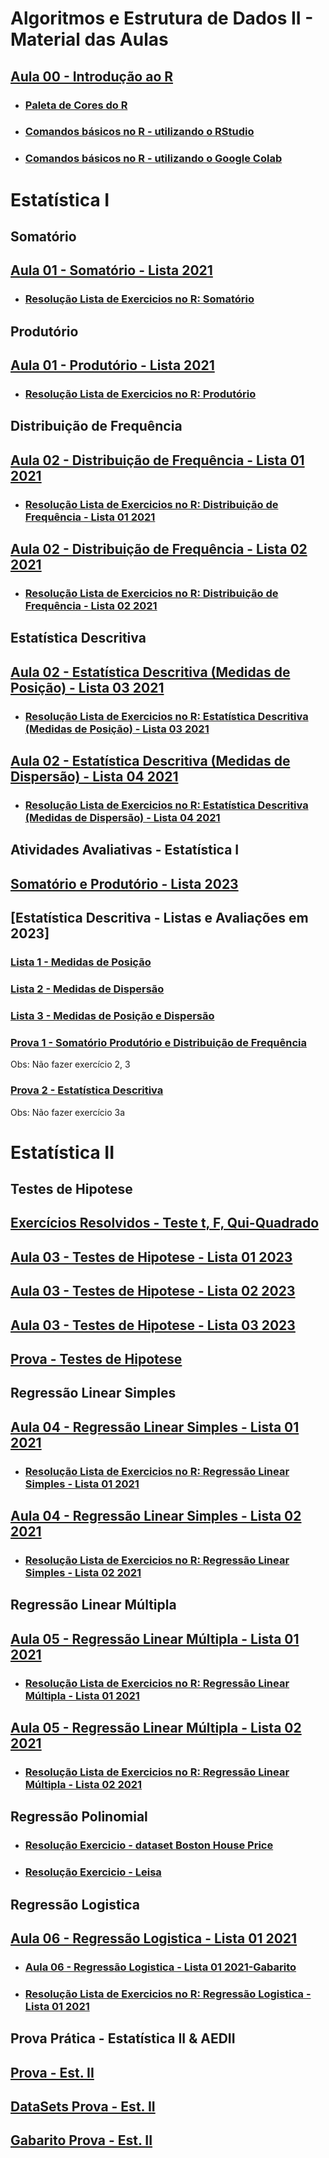 # Algoritmos e Estrutura de Dados II - Material das Aulas

## [Aula 00 - Introdução ao R](https://github.com/gustavowillam/AEDII/blob/main/R_Basico/1-Apresentacao%20Disciplina.pdf)

* ### [Paleta de Cores do R](https://github.com/gustavowillam/AEDII/blob/main/R_Basico/R_colorPaletteCheatsheet.pdf)

* ### [Comandos básicos no R - utilizando o RStudio](https://github.com/gustavowillam/AEDII/blob/main/R_Basico/Aula00_R_basico.R)

* ### [Comandos básicos no R - utilizando o Google Colab](https://colab.research.google.com/drive/1_OEYOU3K0ebjOZl4X9QHEy7z6IAAM6y3?usp=sharing)

# Estatística I

## Somatório 

## [Aula 01 - Somatório - Lista 2021](https://github.com/gustavowillam/AEDII/blob/main/Estatistica_I/Somatorio_Produtorio/1-Somat%C3%B3rio-Lista%20de%20Exerc%C3%ADcios%202021.pdf)

* ### [Resolução Lista de Exercicios no R: Somatório](https://github.com/gustavowillam/AEDII/blob/main/Estatistica_I/Somatorio_Produtorio/Aula01_L1_2021.R)

## Produtório 

## [Aula 01 - Produtório - Lista 2021](https://github.com/gustavowillam/AEDII/blob/main/Estatistica_I/Somatorio_Produtorio/2-Produt%C3%B3rio-Lista%20de%20Exerc%C3%ADcios%202021.pdf)

* ### [Resolução Lista de Exercicios no R: Produtório](https://github.com/gustavowillam/AEDII/blob/main/Estatistica_I/Somatorio_Produtorio/Aula01_L2_2021.R)
  
## Distribuição de Frequência

## [Aula 02 - Distribuição de Frequência - Lista 01 2021](https://github.com/gustavowillam/AEDII/blob/main/Estatistica_I/Estatistica_Descritiva/1-Estat%C3%ADstica%20Descritiva%20-%20Aula%201-Lista%20de%20Exerc%C3%ADcios%202021.pdf)

* ### [Resolução Lista de Exercicios no R: Distribuição de Frequência - Lista 01 2021](https://github.com/gustavowillam/AEDII/blob/main/Estatistica_I/Estatistica_Descritiva/Aula02_L1_2021.R)


## [Aula 02 - Distribuição de Frequência - Lista 02 2021](https://github.com/gustavowillam/AEDII/blob/main/Estatistica_I/Estatistica_Descritiva/2-Estat%C3%ADstica%20Descritiva%20-%20Aula%202-Lista%20de%20Exerc%C3%ADcios%202021.pdf)

* ### [Resolução Lista de Exercicios no R: Distribuição de Frequência - Lista 02 2021](https://github.com/gustavowillam/AEDII/blob/main/Estatistica_I/Estatistica_Descritiva/Aula02_L2_2021.R)

## Estatística Descritiva

## [Aula 02 - Estatística Descritiva (Medidas de Posição) - Lista 03 2021](https://github.com/gustavowillam/AEDII/blob/main/Estatistica_I/Estatistica_Descritiva/3-Estat%C3%ADstica%20Descritiva%20-%20Aula%203-Lista%20de%20Exerc%C3%ADcios%202021.pdf)

* ### [Resolução Lista de Exercicios no R: Estatística Descritiva (Medidas de Posição) - Lista 03 2021](https://github.com/gustavowillam/AEDII/blob/main/Estatistica_I/Estatistica_Descritiva/Aula02_L3_2021.R)


## [Aula 02 - Estatística Descritiva (Medidas de Dispersão) - Lista 04 2021](https://github.com/gustavowillam/AEDII/blob/main/Estatistica_I/Estatistica_Descritiva/4-Estat%C3%ADstica%20Descritiva%20-%20Aula%204-Lista%20de%20Exerc%C3%ADcios%202021.pdf)

* ### [Resolução Lista de Exercicios no R: Estatística Descritiva (Medidas de Dispersão) - Lista 04 2021](https://github.com/gustavowillam/AEDII/blob/main/Estatistica_I/Estatistica_Descritiva/Aula02_L4_2021.R)

## Atividades Avaliativas - Estatística I 

## [Somatório e Produtório - Lista 2023](https://github.com/gustavowillam/AEDII/blob/main/Estatistica_I/Somatorio_Produtorio/2023-1%20-%20Somat%C3%B3rio%20e%20Produt%C3%B3rio.pdf)

## [Estatística Descritiva - Listas e Avaliações em 2023]

### [Lista 1 - Medidas de Posição](https://github.com/gustavowillam/AEDII/blob/main/Estatistica_I/Estatistica_Descritiva/1-Estat%C3%ADstica%20Descritiva%20-%20Aula%201-Lista%20de%20Exerc%C3%ADcios%202023.pdf)

### [Lista 2 - Medidas de Dispersão](https://github.com/gustavowillam/AEDII/blob/main/Estatistica_I/Estatistica_Descritiva/2-Estat%C3%ADstica%20Descritiva%20-%20Aula%202-Lista%20de%20Exerc%C3%ADcios%202023.pdf)

### [Lista 3 - Medidas de Posição e Dispersão](https://github.com/gustavowillam/AEDII/blob/main/Estatistica_I/Estatistica_Descritiva/3-Estat%C3%ADstica%20Descritiva%20-%20Aula%203-Lista%20de%20Exerc%C3%ADcios%202023.pdf)

### [Prova 1 - Somatório Produtório e Distribuição de Frequência](https://github.com/gustavowillam/AEDII/blob/main/Estatistica_I/Estatistica_Descritiva/5-Atividade%20Avaliativa%20-%20Prova%201%20-%202023%20-%20Somatorio_Produtorio_Dist_Frequencia.pdf)
Obs: Não fazer exercício 2, 3

### [Prova 2 - Estatística Descritiva](https://github.com/gustavowillam/AEDII/blob/main/Estatistica_I/Estatistica_Descritiva/6-Atividade%20Avaliativa%20-%20Prova%202%20-%202023%20-%20Estatistica%20Descritiva.pdf)
Obs: Não fazer exercício 3a


# Estatística II

## Testes de Hipotese 

## [Exercícios Resolvidos - Teste t, F, Qui-Quadrado](https://github.com/gustavowillam/AEDII/blob/main/Estatistica_II/Teste_Hipotese/Aula03_L4_2021.R)

## [Aula 03 - Testes de Hipotese - Lista 01 2023](https://github.com/gustavowillam/AEDII/blob/main/Estatistica_II/Teste_Hipotese/Aula%201-Teste%20de%20Hip%C3%B3teses-Lista%20de%20Exerc%C3%ADcios%202023.pdf)

## [Aula 03 - Testes de Hipotese - Lista 02 2023](https://github.com/gustavowillam/AEDII/blob/main/Estatistica_II/Teste_Hipotese/Aula%202-Teste%20de%20Hip%C3%B3teses-Lista%20de%20Exerc%C3%ADcios%202023.pdf)

## [Aula 03 - Testes de Hipotese - Lista 03 2023](https://github.com/gustavowillam/AEDII/blob/main/Estatistica_II/Teste_Hipotese/Aula%203-Teste%20de%20Hip%C3%B3teses-Lista%20de%20Exerc%C3%ADcios%202023.pdf)

## [Prova - Testes de Hipotese](https://github.com/gustavowillam/AEDII/blob/main/Estatistica_II/Teste_Hipotese/Atividade%20Avaliativa%202023%20-%20Prova%201%20-%20Testes%20de%20Hipoteses.pdf)


## Regressão Linear Simples 

## [Aula 04 - Regressão Linear Simples - Lista 01 2021](https://github.com/gustavowillam/AEDII/blob/main/Estatistica_II/Regressao_Linear_Simples/Aula%201-Regress%C3%A3o%20Linear%20Simples-Lista%20de%20Exerc%C3%ADcios%202021.pdf)

* ### [Resolução Lista de Exercicios no R: Regressão Linear Simples - Lista 01 2021](https://github.com/gustavowillam/AEDII/blob/main/Estatistica_II/Regressao_Linear_Simples/Aula04_L1.R)

## [Aula 04 - Regressão Linear Simples - Lista 02 2021](https://github.com/gustavowillam/AEDII/blob/main/Estatistica_II/Regressao_Linear_Simples/Aula%202-Regress%C3%A3o%20Linear%20Simples-Lista%20de%20Exerc%C3%ADcios%202021.pdf)

* ### [Resolução Lista de Exercicios no R: Regressão Linear Simples - Lista 02 2021](https://github.com/gustavowillam/AEDII/blob/main/Estatistica_II/Regressao_Linear_Simples/Aula04_L2.R)

  
## Regressão Linear Múltipla 

## [Aula 05 - Regressão Linear Múltipla - Lista 01 2021](https://github.com/gustavowillam/AEDII/blob/main/Estatistica_II/Regressao_Linear_Multipla/Aula%201-Regress%C3%A3o%20Linear%20M%C3%BAltipla-Lista%20de%20Exerc%C3%ADcios%202021.pdf)

* ### [Resolução Lista de Exercicios no R: Regressão Linear Múltipla - Lista 01 2021](https://github.com/gustavowillam/AEDII/blob/main/Estatistica_II/Regressao_Linear_Multipla/Aula05_L1.R)

## [Aula 05 - Regressão Linear Múltipla - Lista 02 2021](https://github.com/gustavowillam/AEDII/blob/main/Estatistica_II/Regressao_Linear_Multipla/Aula%202-Regress%C3%A3o%20Linear%20M%C3%BAltipla-Lista%20de%20Exerc%C3%ADcios%202021.pdf)

* ### [Resolução Lista de Exercicios no R: Regressão Linear Múltipla - Lista 02 2021](https://github.com/gustavowillam/AEDII/blob/main/Estatistica_II/Regressao_Linear_Multipla/Aula05_L2.R)
  

## Regressão Polinomial

* ### [Resolução Exercicio - dataset Boston House Price](https://github.com/gustavowillam/AEDII/blob/main/Estatistica_II/Regressao_Polinomial/Example_Gustavo_Polinomial.R)

* ### [Resolução Exercicio - Leisa](https://github.com/gustavowillam/AEDII/blob/main/Estatistica_II/Regressao_Polinomial/Aula06_L2_Leisa_Polinomial.R)


## Regressão Logistica

## [Aula 06 - Regressão Logistica - Lista 01 2021](https://github.com/gustavowillam/AEDII/blob/main/Estatistica_II/Regressao_Logistica/Aula%201-Regress%C3%A3o%20Log%C3%ADstica-Lista%20de%20Exerc%C3%ADcios%202021.pdf)

* ### [Aula 06 - Regressão Logistica - Lista 01 2021-Gabarito](https://github.com/gustavowillam/AEDII/blob/main/Estatistica_II/Regressao_Logistica/Aula%201-Regress%C3%A3o%20Log%C3%ADstica-Lista%20de%20Exerc%C3%ADcios%202021-Resolu%C3%A7%C3%A3o.pdf)

* ### [Resolução Lista de Exercicios no R: Regressão Logistica - Lista 01 2021](https://github.com/gustavowillam/AEDII/blob/main/Estatistica_II/Regressao_Logistica/Aula06_L1_Leisa_Logistic.R)
 

## Prova Prática - Estatística II & AEDII

## [Prova - Est. II](https://github.com/gustavowillam/AEDII/blob/main/Estatistica_II/Regressao_Logistica/PROVA%202%20-%20GTI.pdf)

## [DataSets Prova - Est. II](https://github.com/gustavowillam/AEDII/blob/main/Estatistica_II/Regressao_Logistica/Datasets_Prova.zip)

## [Gabarito Prova - Est. II](https://github.com/gustavowillam/AEDII/blob/main/Estatistica_II/Regressao_Logistica/gabarito_prova.zip)

